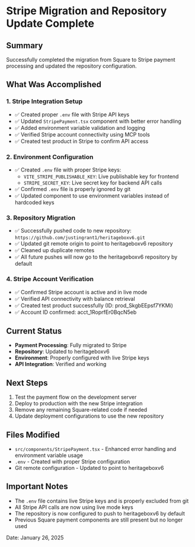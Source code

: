 # Stripe Migration and Repository Update Complete

## Summary
Successfully completed the migration from Square to Stripe payment processing and updated the repository configuration.

## What Was Accomplished

### 1. Stripe Integration Setup
- ✅ Created proper `.env` file with Stripe API keys
- ✅ Updated `StripePayment.tsx` component with better error handling
- ✅ Added environment variable validation and logging
- ✅ Verified Stripe account connectivity using MCP tools
- ✅ Created test product in Stripe to confirm API access

### 2. Environment Configuration
- ✅ Created `.env` file with proper Stripe keys:
  - `VITE_STRIPE_PUBLISHABLE_KEY`: Live publishable key for frontend
  - `STRIPE_SECRET_KEY`: Live secret key for backend API calls
- ✅ Confirmed `.env` file is properly ignored by git
- ✅ Updated component to use environment variables instead of hardcoded keys

### 3. Repository Migration
- ✅ Successfully pushed code to new repository: `https://github.com/justingrant1/heritageboxv6.git`
- ✅ Updated git remote origin to point to heritageboxv6 repository
- ✅ Cleaned up duplicate remotes
- ✅ All future pushes will now go to the heritageboxv6 repository by default

### 4. Stripe Account Verification
- ✅ Confirmed Stripe account is active and in live mode
- ✅ Verified API connectivity with balance retrieval
- ✅ Created test product successfully (ID: prod_SkgbEEpsf7YKMi)
- ✅ Account ID confirmed: acct_1RoprfEr0BqcN5eb

## Current Status
- **Payment Processing**: Fully migrated to Stripe
- **Repository**: Updated to heritageboxv6
- **Environment**: Properly configured with live Stripe keys
- **API Integration**: Verified and working

## Next Steps
1. Test the payment flow on the development server
2. Deploy to production with the new Stripe integration
3. Remove any remaining Square-related code if needed
4. Update deployment configurations to use the new repository

## Files Modified
- `src/components/StripePayment.tsx` - Enhanced error handling and environment variable usage
- `.env` - Created with proper Stripe configuration
- Git remote configuration - Updated to point to heritageboxv6

## Important Notes
- The `.env` file contains live Stripe keys and is properly excluded from git
- All Stripe API calls are now using live mode keys
- The repository is now configured to push to heritageboxv6 by default
- Previous Square payment components are still present but no longer used

Date: January 26, 2025
